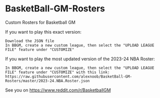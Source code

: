 BasketBall-GM-Rosters
=====================

Custom Rosters for Basketball GM

If you want to play this exact version:

    Download the JSON file
    In BBGM, create a new custom league, then select the "UPLOAD LEAGUE FILE" feature under "CUSTOMIZE"

If you want to play the most updated version of the 2023-24 NBA Roster:

    In BBGM, create a new custom league, then select the "UPLOAD LEAGUE FILE" feature under "CUSTOMIZE" with this link: https://raw.githubusercontent.com/alexnoob/BasketBall-GM-Rosters/master/2023-24.NBA.Roster.json



See you on https://www.reddit.com/r/BasketballGM
